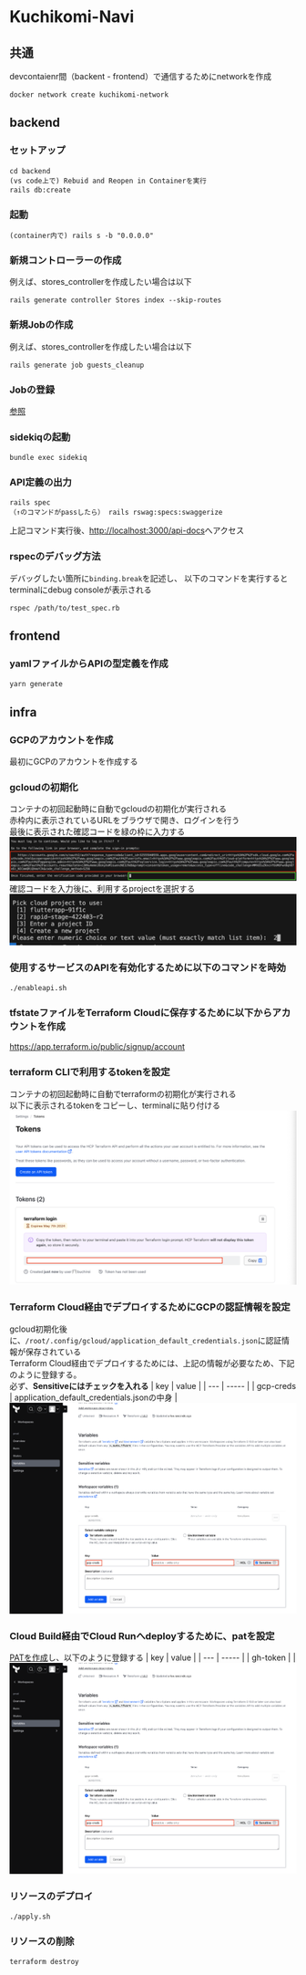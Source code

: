 # Kuchikomi-Navi

## 共通
devcontaienr間（backent - frontend）で通信するためにnetworkを作成
```
docker network create kuchikomi-network
```

## backend
### セットアップ
```
cd backend
(vs code上で) Rebuid and Reopen in Containerを実行 
rails db:create
```

### 起動
```
(container内で) rails s -b "0.0.0.0"
```

### 新規コントローラーの作成
例えば、stores_controllerを作成したい場合は以下
```
rails generate controller Stores index --skip-routes
```

### 新規Jobの作成
例えば、stores_controllerを作成したい場合は以下
```
rails generate job guests_cleanup
```

### Jobの登録
[参照](https://github.com/sidekiq/sidekiq/wiki/Getting-Started)

### sidekiqの起動
```
bundle exec sidekiq
```

### API定義の出力
```
rails spec
（↑のコマンドがpassしたら） rails rswag:specs:swaggerize
```
上記コマンド実行後、[http://localhost:3000/api-docs](http://localhost:3000/api-docs)へアクセス

### rspecのデバッグ方法
デバッグしたい箇所に`binding.break`を記述し、
以下のコマンドを実行するとterminalにdebug consoleが表示される
```
rspec /path/to/test_spec.rb
```


## frontend
### yamlファイルからAPIの型定義を作成
```
yarn generate
```

## infra
### GCPのアカウントを作成
最初にGCPのアカウントを作成する

### gcloudの初期化
コンテナの初回起動時に自動でgcloudの初期化が実行される<br>
赤枠内に表示されているURLをブラウザで開き、ログインを行う<br>
最後に表示された確認コードを緑の枠に入力する
![alt text](./docs_image/image.png)
確認コードを入力後に、利用するprojectを選択する
![alt text](./docs_image/image2.png)

### 使用するサービスのAPIを有効化するために以下のコマンドを時効
```
./enableapi.sh
```

### tfstateファイルをTerraform Cloudに保存するために以下からアカウントを作成
https://app.terraform.io/public/signup/account

### terraform CLIで利用するtokenを設定
コンテナの初回起動時に自動でterraformの初期化が実行される<br>
以下に表示されるtokenをコピーし、terminalに貼り付ける<br>
![alt text](./docs_image/image4.png)

### Terraform Cloud経由でデプロイするためにGCPの認証情報を設定
gcloud初期化後に、`/root/.config/gcloud/application_default_credentials.json`に認証情報が保存されている<br>
Terraform Cloud経由でデプロイするためには、上記の情報が必要なため、下記のように登録する。<br>
必ず、<b>Sensitiveにはチェックを入れる</b>
| key | value |
| --- | ----- |
| gcp-creds | application_default_credentials.jsonの中身 |
![alt text](./docs_image/image5.png)

### Cloud Build経由でCloud Runへdeployするために、patを設定
[PATを作成](https://cloud.google.com/build/docs/automating-builds/github/connect-repo-github?hl=ja&generation=2nd-gen#connecting_a_github_host_programmatically:~:text=%E3%82%A4%E3%83%B3%E3%82%B9%E3%83%88%E3%83%BC%E3%83%AB%E3%81%97%E3%81%BE%E3%81%99%E3%80%82-,%E5%80%8B%E4%BA%BA%E7%94%A8%E3%81%AE,%E3%81%A6%E3%81%8F%E3%81%A0%E3%81%95%E3%81%84%E3%80%82,-%E5%80%8B%E4%BA%BA%E7%94%A8%E3%81%AE)し、以下のように登録する
| key | value |
| --- | ----- |
| gh-token | <PAT> |
![alt text](./docs_image/image5.png)

### リソースのデプロイ
```
./apply.sh
```

### リソースの削除
```
terraform destroy
```
